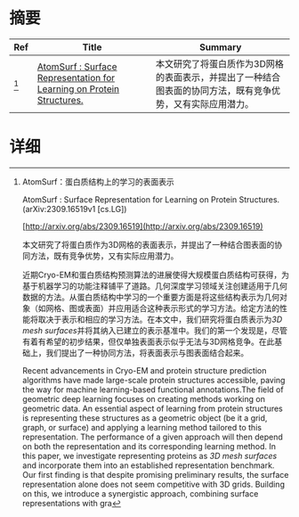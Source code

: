 # 摘要

| Ref | Title | Summary |
| --- | --- | --- |
| [^1] | [AtomSurf : Surface Representation for Learning on Protein Structures.](http://arxiv.org/abs/2309.16519) | 本文研究了将蛋白质作为3D网格的表面表示，并提出了一种结合图表面的协同方法，既有竞争优势，又有实际应用潜力。 |

# 详细

[^1]: AtomSurf：蛋白质结构上的学习的表面表示

    AtomSurf : Surface Representation for Learning on Protein Structures. (arXiv:2309.16519v1 [cs.LG])

    [http://arxiv.org/abs/2309.16519](http://arxiv.org/abs/2309.16519)

    本文研究了将蛋白质作为3D网格的表面表示，并提出了一种结合图表面的协同方法，既有竞争优势，又有实际应用潜力。

    

    近期Cryo-EM和蛋白质结构预测算法的进展使得大规模蛋白质结构可获得，为基于机器学习的功能注释铺平了道路。几何深度学习领域关注创建适用于几何数据的方法。从蛋白质结构中学习的一个重要方面是将这些结构表示为几何对象（如网格、图或表面）并应用适合这种表示形式的学习方法。给定方法的性能将取决于表示和相应的学习方法。在本文中，我们研究将蛋白质表示为$\textit{3D mesh surfaces}$并将其纳入已建立的表示基准中。我们的第一个发现是，尽管有着有希望的初步结果，但仅单独表面表示似乎无法与3D网格竞争。在此基础上，我们提出了一种协同方法，将表面表示与图表面结合起来。

    Recent advancements in Cryo-EM and protein structure prediction algorithms have made large-scale protein structures accessible, paving the way for machine learning-based functional annotations.The field of geometric deep learning focuses on creating methods working on geometric data. An essential aspect of learning from protein structures is representing these structures as a geometric object (be it a grid, graph, or surface) and applying a learning method tailored to this representation. The performance of a given approach will then depend on both the representation and its corresponding learning method.  In this paper, we investigate representing proteins as $\textit{3D mesh surfaces}$ and incorporate them into an established representation benchmark. Our first finding is that despite promising preliminary results, the surface representation alone does not seem competitive with 3D grids. Building on this, we introduce a synergistic approach, combining surface representations with gra
    

